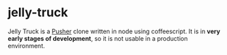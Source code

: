 jelly-truck
===========

Jelly Truck is a [Pusher](http://pusher.com) clone written in node using coffeescript. It is in **very early stages of development**, so it is not usable in a production environment.
